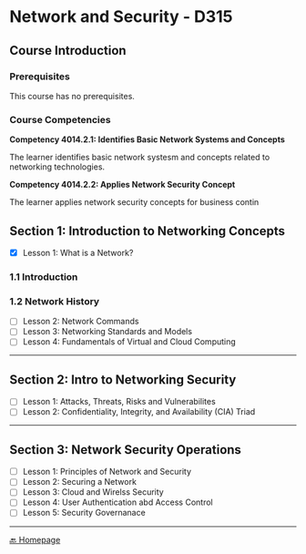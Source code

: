 # Network and Security - D315

## Course Introduction

### Prerequisites

This course has no prerequisites.

### Course Competencies

**Competency 4014.2.1: Identifies Basic Network Systems and Concepts**  

The learner identifies basic network systesm and concepts related to networking technologies.

**Competency 4014.2.2: Applies Network Security Concept**

The learner applies network security concepts for business contin

## Section 1: Introduction to Networking Concepts

- [x] Lesson 1: What is a Network?

### 1.1 Introduction



### 1.2 Network History


- [ ] Lesson 2: Network Commands
- [ ] Lesson 3: Networking Standards and Models
- [ ] Lesson 4: Fundamentals of Virtual and Cloud Computing

---

## Section 2: Intro to Networking Security

- [ ] Lesson 1: Attacks, Threats, Risks and Vulnerabilites
- [ ] Lesson 2: Confidentiality,  Integrity, and Availability (CIA) Triad

---

## Section 3: Network Security Operations

- [ ] Lesson 1: Principles of Network and Security
- [ ] Lesson 2: Securing a Network 
- [ ] Lesson 3: Cloud and Wirelss Security
- [ ] Lesson 4: User Authentication abd Access Control
- [ ] Lesson 5: Security Governanace

---

[🔙 Homepage](../README.md)
